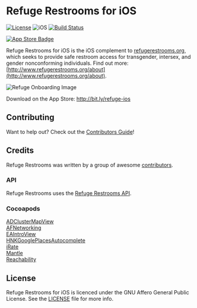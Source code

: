 Refuge Restrooms for iOS
========================

[![License](https://img.shields.io/badge/license-AGPL-lightgrey.svg)](https://raw.githubusercontent.com/RefugeRestrooms/refugerestrooms-ios/master/LICENSE)
![iOS](https://img.shields.io/badge/platform-ios-lightgrey.svg)
[![Build Status](https://travis-ci.org/RefugeRestrooms/refugerestrooms-ios.svg?branch=master)](https://travis-ci.org/RefugeRestrooms/refugerestrooms-ios)

[![App Store Badge](http://harlankellaway.com/img/apps/app-store-badge.svg)](http://bit.ly/refuge-ios)

Refuge Restrooms for iOS is the iOS complement to [refugerestrooms.org](http://refugerestrooms.org), which seeks to provide safe restroom access for transgender, intersex, and gender nonconforming individuals. Find out more: [http://www.refugerestrooms.org/about](http://www.refugerestrooms.org/about).

![Refuge Onboarding Image](http://harlankellaway.com/img/apps/refuge-onboard-full1.jpg)

Download on the App Store: http://bit.ly/refuge-ios

## Contributing

Want to help out? Check out the [Contributors Guide](https://github.com/RefugeRestrooms/refuge-ios/blob/master/CONTRIBUTING.md)!

## Credits

Refuge Restrooms was written by a group of awesome [contributors](https://github.com/RefugeRestrooms/refugerestrooms-ios/contributors).

### API

Refuge Restrooms uses the [Refuge Restrooms API](http://www.refugerestrooms.org/api/docs/).

### Cocoapods

[ADClusterMapView](https://github.com/applidium/ADClusterMapView)
<br>
[AFNetworking](https://github.com/AFNetworking/AFNetworking)
<br>
[EAIntroView](https://github.com/ealeksandrov/EAIntroView)
<br>
[HNKGooglePlacesAutocomplete](https://github.com/hkellaway/HNKGooglePlacesAutocomplete)
<br>
[iRate](https://github.com/nicklockwood/iRate)
<br>
[Mantle](https://github.com/Mantle/Mantle)
<br>
[Reachability](https://github.com/tonymillion/Reachability)

## License

Refuge Restrooms for iOS is licenced under the GNU Affero General Public License. See the [LICENSE](https://raw.githubusercontent.com/RefugeRestrooms/refugerestrooms-ios/master/LICENSE) file for more info.
